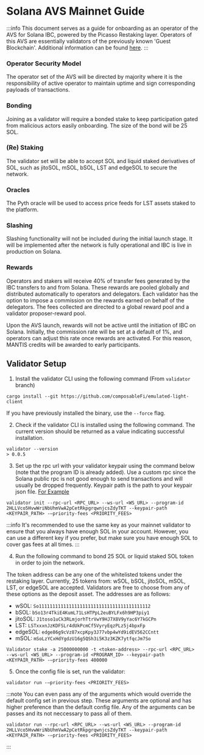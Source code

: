 # Solana AVS Mainnet Guide

:::info
This document serves as a guide for onboarding as an operator of the AVS for Solana IBC, powered by the Picasso Restaking layer. Operators of this AVS are essentially validators of the previously known 'Guest Blockchain'. Additional information can be found [here](../technology/restaking/sol-ibc-avs.md).
:::

### Operator Security Model
The operator set of the AVS will be directed by majority where it is the responsibility of active operator to maintain uptime and sign corresponding payloads of transactions.

### Bonding

Joining as a validator will require a bonded stake to keep participation gated from malicious actors easily onboarding. The size of the bond will be 25 SOL.

### (Re) Staking
The validator set will be able to accept SOL and liquid staked derivatives of SOL, such as jitoSOL, mSOL, bSOL, LST and edgeSOL to secure the network.   

### Oracles
The Pyth oracle will be used to access price feeds for LST assets staked to the platform. 

### Slashing 
Slashing functionality will not be included during the initial launch stage. It will be implemented after the network is fully operational and IBC is live in production on Solana.

### Rewards 
Operators and stakers will receive 40% of transfer fees generated by the IBC transfers to and from Solana. These rewards are pooled globally and distributed automatically to operators and delegators. Each validator has the option to impose a commission on the rewards earned on behalf of the delegators. The fees collected are directed to a global reward pool and a validator proposer-reward pool.

Upon the AVS launch, rewards will not be active until the initiation of IBC on Solana. Initially, the commission rate will be set at a default of 1%, and operators can adjust this rate once rewards are activated. For this reason, MANTIS credits will be awarded to early participants.
## Validator Setup

1. Install the validator CLI using the following command (From `validator` branch) 
```
cargo install --git https://github.com/composableFi/emulated-light-client
```

If you have previously installed the binary, use the `--force` flag.

2. Check if the validator CLI is installed using the following command. The current version should be returned as a value indicating successful installation.
```
validator --version
> 0.0.5
```
3. Set up the rpc url with your validator keypair using the command below (note that the program ID is already added). Use a custom 
rpc since the Solana public rpc is not good enough to send transactions and will usually be dropped frequently. Keypair path is the path to your keypair json file. [For Example](https://github.com/ComposableFi/emulated-light-client/blob/2313bbd4c1f838ce36b894e781ede5eb63b7c698/solana/solana-ibc/keypair.json)

```
validator init --rpc-url <RPC_URL> --ws-url <WS_URL> --program-id 2HLLVco5HvwWriNbUhmVwA2pCetRkpgrqwnjcsZdyTKT --keypair-path <KEYPAIR_PATH> -—priority-fees <PRIORITY_FEES>
```

:::info
It's recommended to use the same key as your mainnet validator to ensure that you always have enough SOL in your account. However, you can use a different key if you prefer, but make sure you have enough SOL to cover gas fees at all times.
:::

4. Run the following command to bond 25 SOL or liquid staked SOL token in order to join the network.
 
The token address can be any one of the whitelisted tokens under the restaking layer. Currently, 25 tokens from: wSOL, bSOL, jitoSOL, mSOL, LST, or edgeSOL are accepted. Validators are free to choose from any of these options as the deposit asset. The addresses are as follows:

- wSOL: `So11111111111111111111111111111111111111112`
- bSOL: `bSo13r4TkiE4KumL71LsHTPpL2euBYLFx6h9HP3piy1`
- jitoSOL: `J1toso1uCk3RLmjorhTtrVwY9HJ7X8V9yYac6Y7kGCPn`
- LST: `LSTxxxnJzKDFSLr4dUkPcmCf5VyryEqzPLz5j4bpxFp`
- edgeSOL: `edge86g9cVz87xcpKpy3J77vbp4wYd9idEV562CCntt`
- mSOL: `mSoLzYCxHdYgdzU16g5QSh3i5K3z3KZK7ytfqcJm7So`

```
Validator stake -a 25000000000 -t <token-address> --rpc-url <RPC_URL> --ws-url <WS_URL> --program-id <PROGRAM_ID> --keypair-path <KEYPAIR_PATH> -—priority-fees 400000
```
   
5. Once the config file is set, run the validator: 

```
validator run -—priority-fees <PRIORITY_FEES>
```
:::note
You can even pass any of the arguments which would override the default config set in previous step. These arguments are
optional and has higher preference than the default config file. Any of the arguments can be passes and its not neccessary to pass
all of them.

```
validator run --rpc-url <RPC_URL> --ws-url <WS_URL> --program-id 2HLLVco5HvwWriNbUhmVwA2pCetRkpgrqwnjcsZdyTKT --keypair-path <KEYPAIR_PATH> -—priority-fees <PRIORITY_FEES>
```
:::
